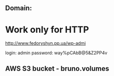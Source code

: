 ## Domain:
# Work only for HTTP

http://www.fedoryshyn.pp.ua/wp-admi

login: admin
password: way%pCAbB@5&Z2PP4v

## AWS S3 bucket - bruno.volumes

